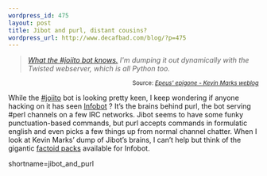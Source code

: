 ```yaml
--- 
wordpress_id: 475
layout: post
title: Jibot and purl, distant cousins?
wordpress_url: http://www.decafbad.com/blog/?p=475
---
```

<blockquote cite="http://epeus.blogspot.com/2003_09_01_epeus_archive.html#106267649855792923"><i><a href="http://jibot.joi.ito.com:8080/braindump.rpy">What the #joiito bot knows.</a> I'm dumping it out dynamically with the Twisted webserver, which is all Python too.</i></blockquote><div class="credit" align="right"><small>Source: <cite><a href="http://epeus.blogspot.com/2003_09_01_epeus_archive.html#106267649855792923">Epeus' epigone - Kevin Marks weblog</a></cite></small></div>	<p>While the <a href="irc://irc.freenode.org/%23joiito">#joiito</a> bot is looking pretty keen, I keep wondering if anyone hacking on it has seen <a href="http://www.infobot.org/">Infobot</a> ?  It&#8217;s the brains behind purl, the bot serving #perl channels on a few <span class="caps">IRC</span> networks.  Jibot seems to have some funky punctuation-based commands, but purl accepts commands in formulatic english and even picks a few things up from normal channel chatter.  When I look at Kevin Marks&#8217; dump of Jibot&#8217;s brains, I can&#8217;t help but think of the gigantic <a href="http://www.infobot.org/factpacks/">factoid packs</a> available for Infobot.</p>
<!--more-->
shortname=jibot_and_purl
